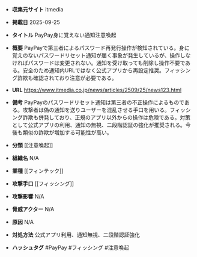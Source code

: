 - **収集元サイト**
itmedia

- **掲載日**
2025-09-25

- **タイトル**
PayPay身に覚えない通知注意喚起

- **概要**
PayPayで第三者によるパスワード再発行操作が検知されている。身に覚えのないパスワードリセット通知が届く事象が発生しているが、操作しなければパスワードは変更されない。通知を受け取っても削除し操作不要である。安全のため通知内URLではなく公式アプリから再設定推奨。フィッシング詐欺も確認されており注意が必要である。

- **URL**
https://www.itmedia.co.jp/news/articles/2509/25/news123.html

- **備考**
PayPayのパスワードリセット通知は第三者の不正操作によるものである。攻撃者は偽の通知を送りユーザーを混乱させる手口を用いる。フィッシング詐欺も併発しており、正規のアプリ以外からの操作は危険である。対策として公式アプリの利用、通知の無視、二段階認証の強化が推奨される。今後も類似の詐欺が増加する可能性が高い。

- **分類**
[[注意喚起]]

- **組織名**
N/A

- **業種**
[[フィンテック]]

- **攻撃手口**
[[フィッシング]]

- **攻撃影響**
N/A

- **脅威アクター**
N/A

- **原因**
N/A

- **対処方法**
公式アプリ利用、通知無視、二段階認証強化

- **ハッシュタグ**
#PayPay #フィッシング #注意喚起
